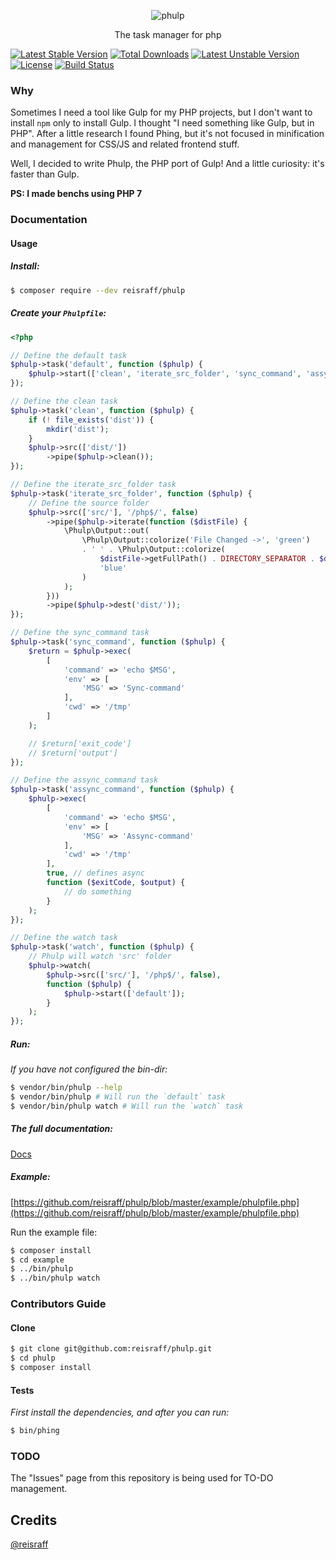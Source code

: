 <p align="center"><img src="https://raw.githubusercontent.com/reisraff/phulp/master/phulp.png" alt="phulp" /></p>

<p align="center">The task manager for php</p>

[![Latest Stable Version](https://poser.pugx.org/reisraff/phulp/v/stable)](https://packagist.org/packages/reisraff/phulp)
[![Total Downloads](https://poser.pugx.org/reisraff/phulp/downloads)](https://packagist.org/packages/reisraff/phulp)
[![Latest Unstable Version](https://poser.pugx.org/reisraff/phulp/v/unstable)](https://packagist.org/packages/reisraff/phulp)
[![License](https://poser.pugx.org/reisraff/phulp/license)](https://packagist.org/packages/reisraff/phulp)
[![Build Status](https://api.travis-ci.org/reisraff/phulp.svg?branch=master)](https://travis-ci.org/reisraff/phulp)

### Why

Sometimes I need a tool like Gulp for my PHP projects, but I don't want to install `npm` only to install Gulp. I thought "I need something like Gulp, but in PHP". After a little research I found Phing, but it's not focused in minification and management for CSS/JS and related frontend stuff.

Well, I decided to write Phulp, the PHP port of Gulp! And a little curiosity: it's faster than Gulp.

**PS: I made benchs using PHP 7**

### Documentation

#### Usage

##### Install:

```bash
$ composer require --dev reisraff/phulp
```

##### Create your `Phulpfile`:

```php
<?php

// Define the default task
$phulp->task('default', function ($phulp) {
    $phulp->start(['clean', 'iterate_src_folder', 'sync_command', 'assync_command']);
});

// Define the clean task
$phulp->task('clean', function ($phulp) {
    if (! file_exists('dist')) {
        mkdir('dist');
    }
    $phulp->src(['dist/'])
        ->pipe($phulp->clean());
});

// Define the iterate_src_folder task
$phulp->task('iterate_src_folder', function ($phulp) {
    // Define the source folder
    $phulp->src(['src/'], '/php$/', false)
        ->pipe($phulp->iterate(function ($distFile) {
            \Phulp\Output::out(
                \Phulp\Output::colorize('File Changed ->', 'green')
                . ' ' . \Phulp\Output::colorize(
                    $distFile->getFullPath() . DIRECTORY_SEPARATOR . $distFile->getName(),
                    'blue'
                )
            );
        }))
        ->pipe($phulp->dest('dist/'));
});

// Define the sync_command task
$phulp->task('sync_command', function ($phulp) {
    $return = $phulp->exec(
        [
            'command' => 'echo $MSG',
            'env' => [
                'MSG' => 'Sync-command'
            ],
            'cwd' => '/tmp'
        ]
    );

    // $return['exit_code']
    // $return['output']
});

// Define the assync_command task
$phulp->task('assync_command', function ($phulp) {
    $phulp->exec(
        [
            'command' => 'echo $MSG',
            'env' => [
                'MSG' => 'Assync-command'
            ],
            'cwd' => '/tmp'
        ],
        true, // defines async
        function ($exitCode, $output) {
            // do something
        }
    );
});

// Define the watch task
$phulp->task('watch', function ($phulp) {
    // Phulp will watch 'src' folder
    $phulp->watch(
        $phulp->src(['src/'], '/php$/', false),
        function ($phulp) {
            $phulp->start(['default']);
        }
    );
});
```

##### Run:

_If you have not configured the bin-dir:_

```bash
$ vendor/bin/phulp --help
$ vendor/bin/phulp # Will run the `default` task
$ vendor/bin/phulp watch # Will run the `watch` task
```

##### The full documentation:

[Docs](https://github.com/reisraff/phulp/blob/master/DOCUMENTATION.md)

##### Example:

[https://github.com/reisraff/phulp/blob/master/example/phulpfile.php](https://github.com/reisraff/phulp/blob/master/example/phulpfile.php)

Run the example file:

```bash
$ composer install
$ cd example
$ ../bin/phulp
$ ../bin/phulp watch
```

### Contributors Guide

#### Clone

```bash
$ git clone git@github.com:reisraff/phulp.git
$ cd phulp
$ composer install
```

#### Tests

_First install the dependencies, and after you can run:_

```bash
$ bin/phing
```

### TODO

The "Issues" page from this repository is being used for TO-DO management.

## Credits

[@reisraff](http://www.twitter.com/reisraff)
